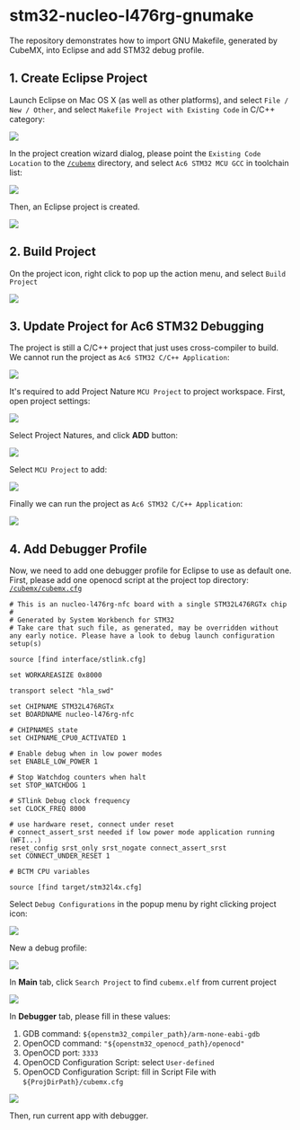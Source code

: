 # stm32-nucleo-l476rg-gnumake

The repository demonstrates how to import GNU Makefile, generated by CubeMX, into Eclipse and add STM32 debug profile.


## 1. Create Eclipse Project

Launch Eclipse on Mac OS X (as well as other platforms), and select `File / New / Other`, and select `Makefile Project with Existing Code` in C/C++ category:

![](screenshots/eclipse-11.png)

In the project creation wizard dialog, please point the `Existing Code Location` to the [`/cubemx`](/cubemx) directory, and select `Ac6 STM32 MCU GCC` in toolchain list:

![](screenshots/eclipse-12.png)

Then, an Eclipse project is created.

![](screenshots/eclipse-13.png)



## 2. Build Project

On the project icon, right click to pop up the action menu, and select `Build Project`

![](screenshots/eclipse-21.png)


## 3. Update Project for Ac6 STM32 Debugging

The project is still a C/C++ project that just uses cross-compiler to build. We cannot run the project as `Ac6 STM32 C/C++ Application`:

![](screenshots/eclipse-30.png)

It's required to add Project Nature `MCU Project` to project workspace. First, open project settings:

![](screenshots/eclipse-31.png)

Select Project Natures, and click **ADD** button:

![](screenshots/eclipse-32.png)

Select `MCU Project` to add:

![](screenshots/eclipse-33.png)

Finally we can run the project as `Ac6 STM32 C/C++ Application`:

![](screenshots/eclipse-34.png)


## 4. Add Debugger Profile

Now, we need to add one debugger profile for Eclipse to use as default one. First, please add one openocd script at the project top directory: [`/cubemx/cubemx.cfg`](/cubemx/cubemx.cfg)

```text
# This is an nucleo-l476rg-nfc board with a single STM32L476RGTx chip
#
# Generated by System Workbench for STM32
# Take care that such file, as generated, may be overridden without any early notice. Please have a look to debug launch configuration setup(s)

source [find interface/stlink.cfg]

set WORKAREASIZE 0x8000

transport select "hla_swd"

set CHIPNAME STM32L476RGTx
set BOARDNAME nucleo-l476rg-nfc

# CHIPNAMES state
set CHIPNAME_CPU0_ACTIVATED 1

# Enable debug when in low power modes
set ENABLE_LOW_POWER 1

# Stop Watchdog counters when halt
set STOP_WATCHDOG 1

# STlink Debug clock frequency
set CLOCK_FREQ 8000

# use hardware reset, connect under reset
# connect_assert_srst needed if low power mode application running (WFI...)
reset_config srst_only srst_nogate connect_assert_srst
set CONNECT_UNDER_RESET 1

# BCTM CPU variables

source [find target/stm32l4x.cfg]
```

Select `Debug Configurations` in the popup menu by right clicking project icon:

![](screenshots/eclipse-41.png)

New a debug profile:

![](screenshots/eclipse-42.png)

In **Main** tab, click `Search Project` to find `cubemx.elf` from current project

![](screenshots/eclipse-43.png)

In **Debugger** tab, please fill in these values:

1. GDB command: `${openstm32_compiler_path}/arm-none-eabi-gdb`
2. OpenOCD command: `"${openstm32_openocd_path}/openocd"`
3. OpenOCD port: `3333`
4. OpenOCD Configuration Script: select `User-defined`
5. OpenOCD Configuration Script: fill in Script File with `${ProjDirPath}/cubemx.cfg`

![](screenshots/eclipse-44.png)

Then, run current app with debugger.

